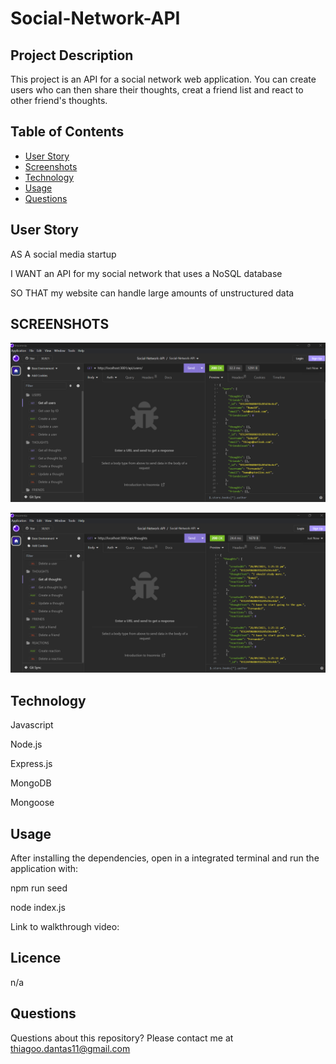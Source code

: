 # Social-Network-API

## Project Description

This project is an API for a social network web application. You can create users who can then share their thoughts, creat a friend list and react to other friend's thoughts.

## Table of Contents

- [User Story](#user-story)
- [Screenshots](#screenshots)
- [Technology](#technology)
- [Usage](#usage)
- [Questions](#questions)

## User Story

AS A social media startup

I WANT an API for my social network that uses a NoSQL database

SO THAT my website can handle large amounts of unstructured data

## SCREENSHOTS

![Tech Blog](https://github.com/Dantas11/Social-Network-API/blob/main/public/images/social-network.png)

![Tech Blog](https://github.com/Dantas11/Social-Network-API/blob/main/public/images/social-network-2.png)

## Technology

Javascript

Node.js

Express.js

MongoDB

Mongoose

## Usage

After installing the dependencies, open in a integrated terminal and run the application with:

npm run seed

node index.js

Link to walkthrough video: 

## Licence

n/a

## Questions

Questions about this repository? Please contact me at thiagoo.dantas11@gmail.com
